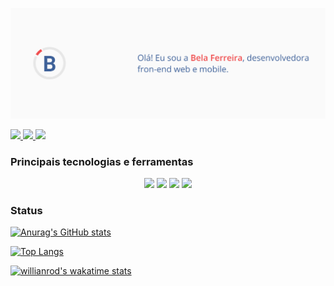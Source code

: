 <p align="center">
  <img src="cover.png" />
</p>

<p>
  <a href="www.linkedin.com/in/belapferreira">
    <img src="https://img.shields.io/badge/LinkedIn-3D6098?style=flat&logo=linkedin&labelColor=3D6098" />
  </a>
  
  <a href="https://wa.me/message/3GSCAS4UVDFAF1">
    <img src="https://img.shields.io/badge/Whatsapp-brightgreen?style=flat&logo=WhatsApp&logoColor=white&labelColor=brightgreen" />
  </a>
  
   <a href="mailto:isabelapenhaferreira@gmail.com">
    <img src="https://img.shields.io/badge/Gmail-red?style=flat&logo=gmail&logoColor=white&labelColor=red" />
  </a>  
</>

### Principais tecnologias e ferramentas

<p align="center">
  <img src="https://img.shields.io/badge/Javascript-F7D842?style=flat&logo=javascript&logoColor=F7D842&labelColor=white" />
  <img src="https://img.shields.io/badge/React-3D6098?style=flat&logo=react&logoColor=3D6098&labelColor=white" />
  <img src="https://img.shields.io/badge/ReactNative-3D6098?style=flat&logo=react&logoColor=3D6098&labelColor=white" />
  <img src="https://img.shields.io/badge/Figma-F04B4C?style=flat&logo=figma&logoColor=F04B4C&labelColor=white" />
</p>


### Status

[![Anurag's GitHub stats](https://github-readme-stats.vercel.app/api?username=belapferreira&hide=issues,contribs)](https://github.com/anuraghazra/github-readme-stats)

[![Top Langs](https://github-readme-stats.vercel.app/api/top-langs/?username=belapferreira&langs_count=8&layout=compact)](https://github.com/anuraghazra/github-readme-stats)

[![willianrod's wakatime stats](https://github-readme-stats.vercel.app/api/wakatime?username=belapferreira)](https://github.com/anuraghazra/github-readme-stats)




<!--
**belapferreira/belapferreira** is a ✨ _special_ ✨ repository because its `README.md` (this file) appears on your GitHub profile.

Here are some ideas to get you started:

- 🔭 I’m currently working on ...
- 🌱 I’m currently learning ...
- 👯 I’m looking to collaborate on ...
- 🤔 I’m looking for help with ...
- 💬 Ask me about ...
- 📫 How to reach me: ...
- 😄 Pronouns: ...
- ⚡ Fun fact: ...
-->
